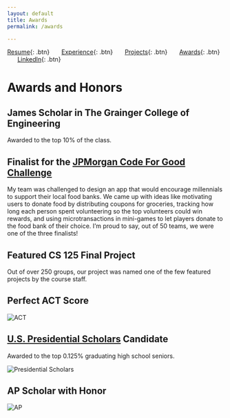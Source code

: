 ```yaml
---
layout: default
title: Awards
permalink: /awards

---
```


[Resume](./assets/docs/Karan_Sodhi_Resume.pdf){: .btn}
&nbsp;&nbsp;&nbsp;&nbsp;&nbsp;&nbsp;[Experience](/experience.md){: .btn}
&nbsp;&nbsp;&nbsp;&nbsp;&nbsp;&nbsp;[Projects](/projects.md){: .btn}
&nbsp;&nbsp;&nbsp;&nbsp;&nbsp;&nbsp;[Awards](/awards.md){: .btn}
&nbsp;&nbsp;&nbsp;&nbsp;&nbsp;&nbsp;[LinkedIn](https://www.linkedin.com/in/ksodhi2){: .btn}

# Awards and Honors
## James Scholar in The Grainger College of Engineering
Awarded to the top 10% of the class.


## Finalist for the [JPMorgan Code For Good Challenge](https://careers.jpmorgan.com/US/en/students/programs/code-for-good)
My team was challenged to design an app that would encourage millennials to support their local food banks. We came up with ideas like motivating users to donate food by distributing coupons for groceries, tracking how long each person spent volunteering so the top volunteers could win rewards, and using microtransactions in mini-games to let players donate to the food bank of their choice. I’m proud to say, out of 50 teams, we were one of the three finalists! 

## Featured CS 125 Final Project
Out of over 250 groups, our project was named one of the few featured projects by the course staff.

## Perfect ACT Score
![ACT](../assets/img/ACT.png "Perfect ACT Letter")

## [U.S. Presidential Scholars](https://www2.ed.gov/programs/psp/index.html) Candidate
Awarded to the top 0.125% graduating high school seniors.

![Presidential Scholars](../assets/img/presidental.png "Presidential Scholars Candidate")

## AP Scholar with Honor
![AP](../assets/img/AP.png "AP Scholar with Honor")
